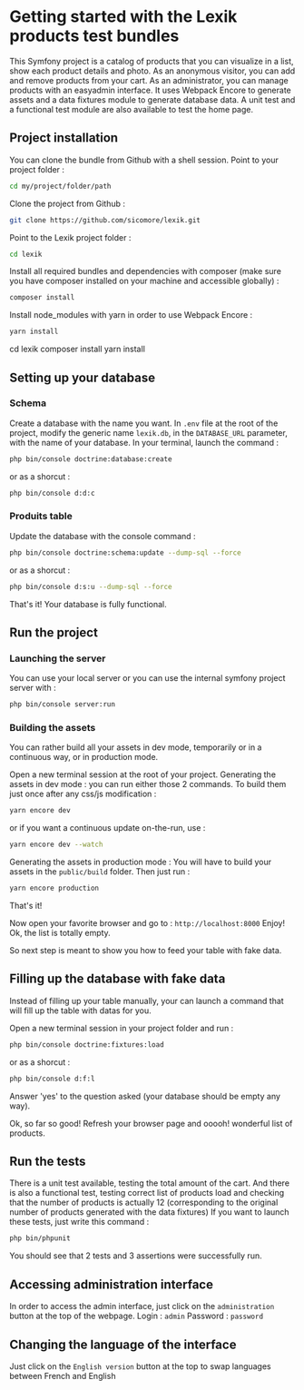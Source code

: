 Getting started with the Lexik products test bundles
====================================================

This Symfony project is a catalog of products that you can visualize in a list, show each product details and photo. As an anonymous visitor, you can add and remove products from your cart. As an administrator, you can manage products with an easyadmin interface.
It uses Webpack Encore to generate assets and a data fixtures module to generate database data. A unit test and a functional test module are also available to test the home page.

## Project installation

You can clone the bundle from Github with a shell session.
Point to your project folder :
```bash
cd my/project/folder/path
```
Clone the project from Github :
```bash
git clone https://github.com/sicomore/lexik.git
```
Point to the Lexik project folder :
```bash
cd lexik
```
Install all required bundles and dependencies with composer (make sure you have composer installed on your machine and accessible globally) :
```bash
composer install
```
Install node_modules with yarn in order to use Webpack Encore :
```bash
yarn install
```
cd lexik
composer install
yarn install

## Setting up your database

### Schema

Create a database with the name you want.
In `.env` file at the root of the project, modify the generic name `lexik.db`, in the `DATABASE_URL` parameter, with the name of your database.
In your terminal, launch the command :
```bash
php bin/console doctrine:database:create
```
or as a shorcut :
```bash
php bin/console d:d:c
```

### Produits table

Update the database with the console command :
```bash
php bin/console doctrine:schema:update --dump-sql --force
```
or as a shorcut :
```bash
php bin/console d:s:u --dump-sql --force
```
That's it! Your database is fully functional.


## Run the project

### Launching the server

You can use your local server or you can use the internal symfony project server with :
```bash
php bin/console server:run
```

### Building the assets

You can rather build all your assets in dev mode, temporarily or in a continuous way, or in production mode.

Open a new terminal session at the root of your project.
Generating the assets in dev mode :
you can run either those 2 commands.
To build them just once after any css/js modification :
```bash
yarn encore dev
```
or if you want a continuous update on-the-run, use :
```bash
yarn encore dev --watch
```
Generating the assets in production mode :
You will have to build your assets in the `public/build` folder.
Then just run :
```bash
yarn encore production
```
That's it!

Now open your favorite browser and go to :
`http://localhost:8000`
Enjoy!
Ok, the list is totally empty.

So next step is meant to show you how to feed your table with fake data.


## Filling up the database with fake data

Instead of filling up your table manually, your can launch a command that will fill up the table with datas for you.

Open a new terminal session in your project folder and run :
```bash
php bin/console doctrine:fixtures:load
```
or as a shorcut :
```bash
php bin/console d:f:l
```
Answer 'yes' to the question asked (your database should be empty any way).

Ok, so far so good!
Refresh your browser page and ooooh! wonderful list of products.


## Run the tests

There is a unit test available, testing the total amount of the cart.
And there is also a functional test, testing correct list of products load and checking that the number of products is actually 12 (corresponding to the original number of products generated with the data fixtures)
If you want to launch these tests, just write this command :
```bash
php bin/phpunit
```
You should see that 2 tests and 3 assertions were successfully run.


## Accessing administration interface

In order to access the admin interface, just click on the `administration` button at the top of the webpage.
Login : `admin`
Password : `password`


## Changing the language of the interface

Just click on the `English version` button at the top to swap languages between French and English
